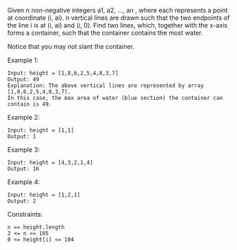 Given n non-negative integers a1, a2, ..., an , where each represents a point at coordinate (i, ai). n vertical lines are drawn such that the two endpoints of the line i is at (i, ai) and (i, 0). Find two lines, which, together with the x-axis forms a container, such that the container contains the most water.

Notice that you may not slant the container.

Example 1:

    Input: height = [1,8,6,2,5,4,8,3,7]
    Output: 49
    Explanation: The above vertical lines are represented by array [1,8,6,2,5,4,8,3,7].
    In this case, the max area of water (blue section) the container can contain is 49.

Example 2:

    Input: height = [1,1]
    Output: 1

Example 3:

    Input: height = [4,3,2,1,4]
    Output: 16

Example 4:

    Input: height = [1,2,1]
    Output: 2

Constraints:

    n == height.length
    2 <= n <= 105
    0 <= height[i] <= 104
